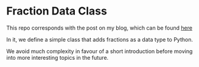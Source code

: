 # Fraction Data Class
This repo corresponds with the post on my blog, which can be found [here](https://midnightsnack.ca/posts/creating-a-fraction)

In it, we define a simple class that adds fractions as a data type to Python.

We avoid much complexity in favour of a short introduction before moving into more interesting topics in the future.
